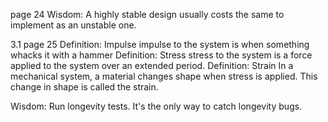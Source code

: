 page 24
 Wisdom: A highly stable design usually costs the same to implement as an unstable one.
 
3.1
 page 25
  Definition: Impulse
              impulse to the system is when something whacks it with a hammer
  Definition: Stress
              stress to the system is a force applied to the system over an extended period.
  Definition: Strain
              In a mechanical system, a material changes shape when stress is applied. This change in shape is called the strain.
  

  Wisdom: Run longevity tests. It's the only way to catch longevity bugs.
